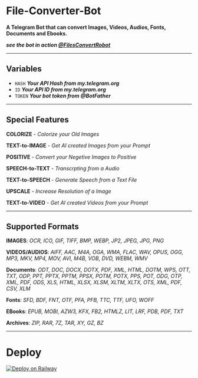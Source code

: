 # File-Converter-Bot

**A Telegram Bot that can convert Images, Videos, Audios, Fonts, Documents and Ebooks.**

**_see the bot in action [@FilesConvertRobot](https://t.me/filesconvertrobot)_**

---

## Variables
- `HASH` **_Your API Hash from my.telegram.org_**
- `ID` **_Your API ID from my.telegram.org_**
- `TOKEN` **_Your bot token from @BotFather_**

---

## Special Features

**COLORIZE** - *Colorize your Old Images*

**TEXT-to-IMAGE** - *Get AI created Images from your Prompt*

**POSITIVE** - *Convert your Negetive Images to Positive*

**SPEECH-to-TEXT** - *Transcrpting from a Audio*

**TEXT-to-SPEECH** - *Generate Speech from a Text File*

**UPSCALE** - *Increase Resolution of a Image*

**TEXT-to-VIDEO** - *Get AI created Videos from your Prompt*

---

## Supported Formats

**IMAGES**:  *OCR, ICO, GIF, TIFF, BMP, WEBP, JP2, JPEG, JPG, PNG*

**VIDEOS/AUDIOS**:  *AIFF, AAC, M4A, OGA, WMA, FLAC, WAV, OPUS, OGG, MP3, MKV, MP4, MOV, AVI, M4B, VOB, DVD, WEBM, WMV*

**Documents**: *ODT, DOC, DOCX, DOTX, PDF, XML, HTML, DOTM, WPS, OTT, TXT, ODP, PPT, PPTX, PPTM, PPSX, POTM, POTX, PPS, POT, ODG, OTP, XML, PDF, ODS, XLS, HTML, XLSX, XLSM, XLTM, XLTX, OTS, XML, PDF, CSV, XLM*

**Fonts**:  *SFD, BDF, FNT, OTF, PFA, PFB, TTC, TTF, UFO, WOFF*

**EBooks**:  *EPUB, MOBI, AZW3, KFX, FB2, HTMLZ, LIT, LRF, PDB, PDF, TXT*

**Archives**:  *ZIP, RAR, 7Z, TAR, XY, GZ, BZ*

---

# Deploy

[![Deploy on Railway](https://railway.app/button.svg)](https://railway.app/new/template/p9CtdU?referralCode=_4oAwx)



